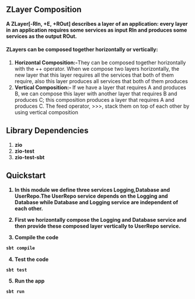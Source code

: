 ## ZLayer Composition
<b> A ZLayer[-RIn, +E, +ROut] describes a layer of an application: every layer in an application requires some services as input RIn and produces some services as the output ROut. </b>
#### ZLayers can be composed together horizontally or vertically:
1. <b>Horizontal Composition:-</b>They can be composed together horizontally with the ++ operator. When we compose two layers horizontally, the new layer that this layer requires all the services that both of them require, also this layer produces all services that both of them produces
2. <b>Vertical Composition:- </b> If we have a layer that requires A and produces B, we can compose this layer with another layer that requires B and produces C; this composition produces a layer that requires A and produces C. The feed operator, >>>, stack them on top of each other by using vertical composition

## Library Dependencies

1. <b> zio </b>
2. <b> zio-test </b>
3. <b> zio-test-sbt <b>
  

## Quickstart

1. <b> In this module we define three services Logging,Database and UserRepo.The UserRepo service depends on the 
 Logging and Database while Database and Logging service are independent of each other.
2. <b>First we horizontally compose the Logging and Database service and then provide these composed layer vertically to UserRepo service.
  
3. <b> Compile the code</b>
  ```bash
  sbt compile
  ```
4. <b> Test the code</b>
  
  ```bash
  sbt test
  ```
5. <b> Run the app </b>
  ```bash
  sbt run
  ```

